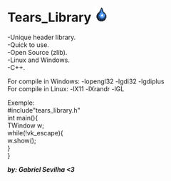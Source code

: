 # Tears_Library ![alt_text](/TearsLibraryIcon.png)

-Unique header library.<br/>
-Quick to use.<br/>
-Open Source (zlib).<br/>
-Linux and Windows.<br/>
-C++.<br/>

For compile in Windows: -lopengl32 -lgdi32 -lgdiplus <br/>
For compile in Linux: -lX11 -lXrandr -lGL

Exemple:<br/>
#include"tears_library.h"<br/>
int main(){<br/>
TWindow w;<br/>
    while(!vk_escape){<br/>
        w.show();<br/>
    }<br/>
}<br/>

***by: Gabriel Sevilha <3***
